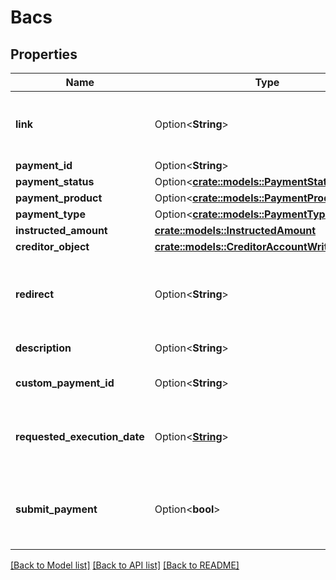 # Bacs

## Properties

Name | Type | Description | Notes
------------ | ------------- | ------------- | -------------
**link** | Option<**String**> | Link to initiate authorization with Institution | [optional][readonly][default to https://ob.nordigen.com/pis/start/0287b538-a4ee-46f4-8117-5d2c6b793ce3/{$INSTITUTION_ID}]
**payment_id** | Option<**String**> | Payment ID | [optional][readonly]
**payment_status** | Option<[**crate::models::PaymentStatusEnum**](PaymentStatusEnum.md)> |  | [optional][readonly]
**payment_product** | Option<[**crate::models::PaymentProductEnum**](PaymentProductEnum.md)> |  | [optional][default to Isct]
**payment_type** | Option<[**crate::models::PaymentTypeEnum**](PaymentTypeEnum.md)> |  | [optional][readonly]
**instructed_amount** | [**crate::models::InstructedAmount**](InstructedAmount.md) |  | 
**creditor_object** | [**crate::models::CreditorAccountWrite**](CreditorAccountWrite.md) |  | 
**redirect** | Option<**String**> | Redirect URL to your application after payment is done | 
**description** | Option<**String**> | Payment description | [optional][default to GOCARDLESS]
**custom_payment_id** | Option<**String**> | Payment Custom Payment ID | [optional]
**requested_execution_date** | Option<[**String**](string.md)> | Payment Execution date (for periodic payments) | [optional]
**submit_payment** | Option<**bool**> | Indicates whether payment should be submitted separately | [optional][default to false]

[[Back to Model list]](../README.md#documentation-for-models) [[Back to API list]](../README.md#documentation-for-api-endpoints) [[Back to README]](../README.md)


